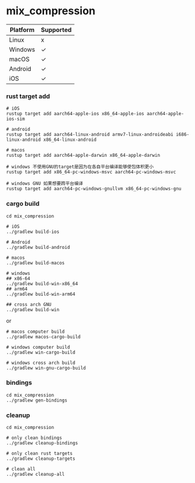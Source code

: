 # mix_compression

| Platform | Supported |
| -------- | --------- |
| Linux    | x         |
| Windows  | ✓         |
| macOS    | ✓         |
| Android  | ✓         |
| iOS      | ✓         |

### rust target add

```shell
# iOS
rustup target add aarch64-apple-ios x86_64-apple-ios aarch64-apple-ios-sim

# android
rustup target add aarch64-linux-android armv7-linux-androideabi i686-linux-android x86_64-linux-android

# macos
rustup target add aarch64-apple-darwin x86_64-apple-darwin

# windows 不使用GNU的target是因为在各自平台编译能够使包体积更小
rustup target add x86_64-pc-windows-msvc aarch64-pc-windows-msvc

# windows GNU 如果想要跨平台编译
rustup target add aarch64-pc-windows-gnullvm x86_64-pc-windows-gnu 
```

### cargo build
```shell
cd mix_compression

# iOS
../gradlew build-ios

# Android
../gradlew build-android

# macos
../gradlew build-macos

# windows
## x86-64
../gradlew build-win-x86_64
## arm64
../gradlew build-win-arm64

## cross arch GNU
../gradlew build-win
```
or
```shell
# macos computer build
../gradlew macos-cargo-build

# windows computer build
../gradlew win-cargo-build

# windows cross arch build
../gradlew win-gnu-cargo-build
```

### bindings
```shell
cd mix_compression
../gradlew gen-bindings
```

### cleanup
```shell
cd mix_compression

# only clean bindings
../gradlew cleanup-bindings

# only clean rust targets
../gradlew cleanup-targets

# clean all
../gradlew cleanup-all
```
